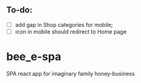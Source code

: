 ## To-do:

- [ ] add gap in Shop categories for mobile;
- [ ] icon in mobile should redirect to Home page

# bee_e-spa

SPA react app for imaginary family honey-business

